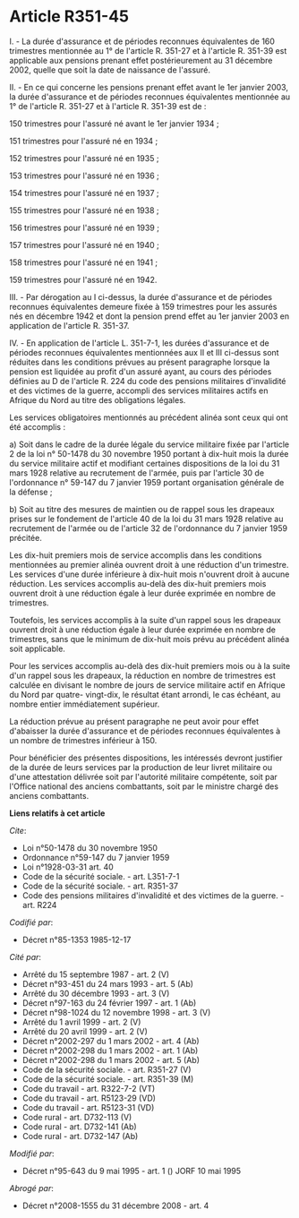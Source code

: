 # Article R351-45

I. - La durée d'assurance et de périodes reconnues équivalentes de 160 trimestres mentionnée au 1° de l'article R. 351-27 et
à l'article R. 351-39 est applicable aux pensions prenant effet postérieurement au 31 décembre 2002, quelle que soit la date
de naissance de l'assuré.

II. - En ce qui concerne les pensions prenant effet avant le 1er janvier 2003, la durée d'assurance et de périodes reconnues
équivalentes mentionnée au 1° de l'article R. 351-27 et à l'article R. 351-39 est de :

150 trimestres pour l'assuré né avant le 1er janvier 1934 ;

151 trimestres pour l'assuré né en 1934 ;

152 trimestres pour l'assuré né en 1935 ;

153 trimestres pour l'assuré né en 1936 ;

154 trimestres pour l'assuré né en 1937 ;

155 trimestres pour l'assuré né en 1938 ;

156 trimestres pour l'assuré né en 1939 ;

157 trimestres pour l'assuré né en 1940 ;

158 trimestres pour l'assuré né en 1941 ;

159 trimestres pour l'assuré né en 1942.

III. - Par dérogation au I ci-dessus, la durée d'assurance et de périodes reconnues équivalentes demeure fixée à 159
trimestres pour les assurés nés en décembre 1942 et dont la pension prend effet au 1er janvier 2003 en application de
l'article R. 351-37.

IV. - En application de l'article L. 351-7-1, les durées d'assurance et de périodes reconnues équivalentes mentionnées aux II
et III ci-dessus sont réduites dans les conditions prévues au présent paragraphe lorsque la pension est liquidée au profit
d'un assuré ayant, au cours des périodes définies au D de l'article R. 224 du code des pensions militaires d'invalidité et
des victimes de la guerre, accompli des services militaires actifs en Afrique du Nord au titre des obligations légales.

Les services obligatoires mentionnés au précédent alinéa sont ceux qui ont été accomplis :

a) Soit dans le cadre de la durée légale du service militaire fixée par l'article 2 de la loi n° 50-1478 du 30 novembre 1950
portant à dix-huit mois la durée du service militaire actif et modifiant certaines dispositions de la loi du 31 mars 1928
relative au recrutement de l'armée, puis par l'article 30 de l'ordonnance n° 59-147 du 7 janvier 1959 portant organisation
générale de la défense ;

b) Soit au titre des mesures de maintien ou de rappel sous les drapeaux prises sur le fondement de l'article 40 de la loi du
31 mars 1928 relative au recrutement de l'armée ou de l'article 32 de l'ordonnance du 7 janvier 1959 précitée.

Les dix-huit premiers mois de service accomplis dans les conditions mentionnées au premier alinéa ouvrent droit à une
réduction d'un trimestre. Les services d'une durée inférieure à dix-huit mois n'ouvrent droit à aucune réduction. Les
services accomplis au-delà des dix-huit premiers mois ouvrent droit à une réduction égale à leur durée exprimée en nombre de
trimestres.

Toutefois, les services accomplis à la suite d'un rappel sous les drapeaux ouvrent droit à une réduction égale à leur durée
exprimée en nombre de trimestres, sans que le minimum de dix-huit mois prévu au précédent alinéa soit applicable.

Pour les services accomplis au-delà des dix-huit premiers mois ou à la suite d'un rappel sous les drapeaux, la réduction en
nombre de trimestres est calculée en divisant le nombre de jours de service militaire actif en Afrique du Nord par quatre-
vingt-dix, le résultat étant arrondi, le cas échéant, au nombre entier immédiatement supérieur.

La réduction prévue au présent paragraphe ne peut avoir pour effet d'abaisser la durée d'assurance et de périodes reconnues
équivalentes à un nombre de trimestres inférieur à 150.

Pour bénéficier des présentes dispositions, les intéressés devront justifier de la durée de leurs services par la production
de leur livret militaire ou d'une attestation délivrée soit par l'autorité militaire compétente, soit par l'Office national
des anciens combattants, soit par le ministre chargé des anciens combattants.

**Liens relatifs à cet article**

_Cite_:

  - Loi n°50-1478 du 30 novembre 1950
  - Ordonnance n°59-147 du 7 janvier 1959
  - Loi n°1928-03-31 art. 40
  - Code de la sécurité sociale. - art. L351-7-1
  - Code de la sécurité sociale. - art. R351-37
  - Code des pensions militaires d'invalidité et des victimes de la guerre. - art. R224

_Codifié par_:

  - Décret n°85-1353 1985-12-17

_Cité par_:

  - Arrêté du 15 septembre 1987 - art. 2 (V)
  - Décret n°93-451 du 24 mars 1993 - art. 5 (Ab)
  - Arrêté du 30 décembre 1993 - art. 3 (V)
  - Décret n°97-163 du 24 février 1997 - art. 1 (Ab)
  - Décret n°98-1024 du 12 novembre 1998 - art. 3 (V)
  - Arrêté du 1 avril 1999 - art. 2 (V)
  - Arrêté du 20 avril 1999 - art. 2 (V)
  - Décret n°2002-297 du 1 mars 2002 - art. 4 (Ab)
  - Décret n°2002-298 du 1 mars 2002 - art. 1 (Ab)
  - Décret n°2002-298 du 1 mars 2002 - art. 5 (Ab)
  - Code de la sécurité sociale. - art. R351-27 (V)
  - Code de la sécurité sociale. - art. R351-39 (M)
  - Code du travail - art. R322-7-2 (VT)
  - Code du travail - art. R5123-29 (VD)
  - Code du travail - art. R5123-31 (VD)
  - Code rural - art. D732-113 (V)
  - Code rural - art. D732-141 (Ab)
  - Code rural - art. D732-147 (Ab)

_Modifié par_:

  - Décret n°95-643 du 9 mai 1995 - art. 1 () JORF 10 mai 1995

_Abrogé par_:

  - Décret n°2008-1555 du 31 décembre 2008 - art. 4
